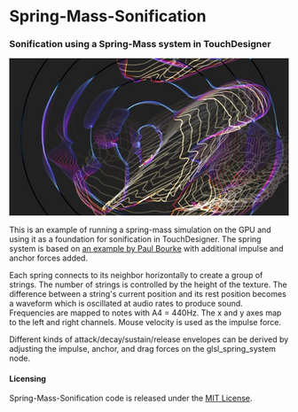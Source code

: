 # Spring-Mass-Sonification
### Sonification using a Spring-Mass system in TouchDesigner

![alt-tag](thumb.jpg)

This is an example of running a spring-mass simulation on the GPU and using it as a foundation for sonification in TouchDesigner. The spring system is based on [an example by Paul Bourke](http://paulbourke.net/miscellaneous/particle/) with additional impulse and anchor forces added.

Each spring connects to its neighbor horizontally to create a group of strings. The number of strings is controlled by the height of the texture. The difference between a string's current position and its rest position becomes a waveform which is oscillated at audio rates to produce sound. Frequencies are mapped to notes with A4 = 440Hz.  The x and y axes map to the left and right channels. Mouse velocity is used as the impulse force.

Different kinds of attack/decay/sustain/release envelopes can be derived by adjusting the impulse, anchor, and drag forces on the glsl_spring_system node.



#### Licensing
Spring-Mass-Sonification code is released under the [MIT License](https://github.com/kamindustries/Spring-Mass-Sonification/blob/master/LICENSE).